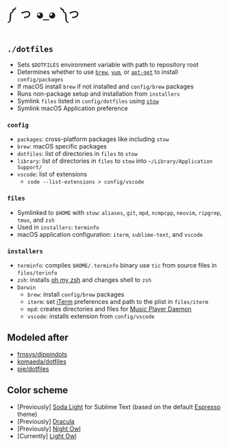 # `༼ つ ◕_◕ ༽つ`

## `./dotfiles`

* Sets `$DOTFILES` environment variable with path to repository root
* Determines whether to use [`brew`](https://brew.sh/), [`yum`](https://linux.die.net/man/8/yum), or [`apt-get`](https://linux.die.net/man/8/apt-get) to install `config/packages`
* If macOS install `brew` if not installed and `config/brew` packages
* Runs non-package setup and installation from `installers`
* Symlink `files` listed in `config/dotfiles` using [`stow`](https://www.gnu.org/software/stow/)
* Symlink macOS Application preference

### `config`

* `packages`: cross-platform packages like including `stow`
* `brew`: macOS specific packages
* `dotfiles`: list of directories in `files` to `stow`
* `library`: list of directories in `files` to `stow` into `~/Library/Application Support/`
* `vscode`: list of extensions
    * `code --list-extensions > config/vscode`

### `files`

* Symlinked to `$HOME` with `stow`: `aliases`, `git`, `mpd`, `ncmpcpp`, `neovim`, `ripgrep`, `tmux`, and `zsh`
* Used in `installers`: `terminfo`
* macOS application configuration: `iterm`, `sublime-text`, and `vscode`

### `installers`

* `terminfo`: compiles `$HOME/.terminfo` binary use `tic` from source files in `files/terinfo`
* `zsh`: installs [oh my zsh](https://ohmyz.sh/) and changes shell to `zsh`
* `Darwin`
    * `brew`: install `config/brew` packages
    * `iterm`: set [iTerm](https://iterm2.com/) preferences and path to the plist in `files/iterm`
    * `mpd`: creates directories and files for [Music Player Daemon](https://www.musicpd.org/)
    * `vscode`: installs extension from `config/vscode`

## Modeled after

* [frnsys/dippindots](https://github.com/frnsys/dippindots)
* [komaeda/dotfiles](https://github.com/komaeda/dotfiles)
* [pje/dotfiles](https://github.com/pje/dotfiles/)

## Color scheme

* [Previously] [Soda Light](https://buymeasoda.github.io/soda-theme/) for Sublime Text (based on the default [Espresso](https://espressoapp.com/) theme)
* [Previously] [Dracula](https://draculatheme.com/)
* [Previously] [Night Owl](https://github.com/sdras/night-owl-vscode-theme)
* [Currently] [Light Owl](https://github.com/sdras/night-owl-vscode-theme)
